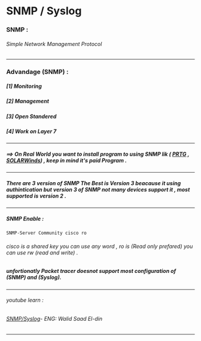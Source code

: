# SNMP  / Syslog

### SNMP : 
###### Simple Network Management Protocol 

---

### Advandage (SNMP) : 
##### [1] Monitoring
##### [2] Management
##### [3] Open Standered
##### [4] Work on Layer 7

---

##### ==> On Real World you want to install program to using SNMP lik ( [PRTG](https://www.paessler.com/prtg/download) , [SOLARWinds](https://www.solarwinds.com/downloads)) , keep in mind it's paid Program .

---


##### There are 3 version of SNMP The Best is Version 3 beacause it using authintication but version 3 of SNMP not many devices support it , most supported is version 2 .

---


##### SNMP Enable : 

```
SNMP-Server Community cisco ro
```

###### cisco is a shared key you can use any word , ro is (Read only prefared) you can use rw (read and write) .


##### unfortionatly Packet tracer doesnot support most configuration of (SNMP) and (Syslog).

---

###### youtube learn :
###### [SNMP/Syslog](https://youtu.be/Qx88TOSvmBI?si=TOwGHfCeF6hPd8RU)- ENG: Walid Saad El-din


---